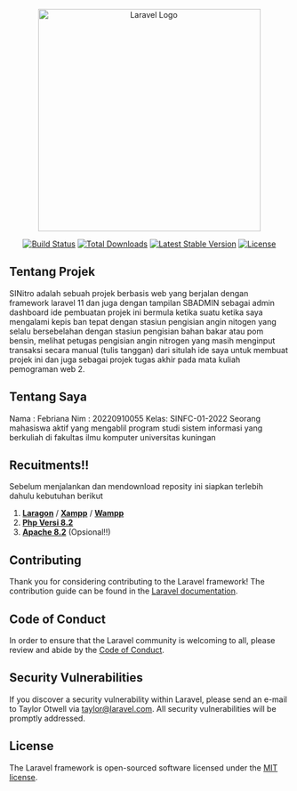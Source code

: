 <p align="center"><a href="https://laravel.com" target="_blank"><img src="https://raw.githubusercontent.com/laravel/art/master/logo-lockup/5%20SVG/2%20CMYK/1%20Full%20Color/laravel-logolockup-cmyk-red.svg" width="400" alt="Laravel Logo"></a></p>

<p align="center">
<a href="https://github.com/laravel/framework/actions"><img src="https://github.com/laravel/framework/workflows/tests/badge.svg" alt="Build Status"></a>
<a href="https://packagist.org/packages/laravel/framework"><img src="https://img.shields.io/packagist/dt/laravel/framework" alt="Total Downloads"></a>
<a href="https://packagist.org/packages/laravel/framework"><img src="https://img.shields.io/packagist/v/laravel/framework" alt="Latest Stable Version"></a>
<a href="https://packagist.org/packages/laravel/framework"><img src="https://img.shields.io/packagist/l/laravel/framework" alt="License"></a>
</p>

## Tentang Projek

SINitro adalah sebuah projek berbasis web yang berjalan dengan framework laravel 11 dan juga dengan tampilan SBADMIN sebagai admin dashboard
ide pembuatan projek ini bermula ketika suatu ketika saya mengalami kepis ban tepat dengan stasiun pengisian angin nitogen yang selalu bersebelahan
dengan stasiun pengisian bahan bakar atau pom bensin, melihat petugas pengisian angin nitrogen yang masih menginput transaksi secara manual (tulis tanggan)
dari situlah ide saya untuk membuat projek ini dan juga sebagai projek tugas akhir pada mata kuliah pemograman web 2.

## Tentang Saya

Nama : Febriana
Nim  : 20220910055
Kelas: SINFC-01-2022
Seorang mahasiswa aktif yang mengablil program studi sistem informasi yang berkuliah di fakultas ilmu komputer universitas kuningan

## Recuitments!!
Sebelum menjalankan dan mendownload reposity ini siapkan terlebih dahulu kebutuhan berikut
1. **[Laragon](https://vehikl.com/)** / **[Xampp](https://vehikl.com/)** / **[Wampp](https://vehikl.com/)**
2. **[Php Versi 8.2](https://tighten.co)**
3. **[Apache 8.2](https://tighten.co)** (Opsional!!)

## Contributing

Thank you for considering contributing to the Laravel framework! The contribution guide can be found in the [Laravel documentation](https://laravel.com/docs/contributions).

## Code of Conduct

In order to ensure that the Laravel community is welcoming to all, please review and abide by the [Code of Conduct](https://laravel.com/docs/contributions#code-of-conduct).

## Security Vulnerabilities

If you discover a security vulnerability within Laravel, please send an e-mail to Taylor Otwell via [taylor@laravel.com](mailto:taylor@laravel.com). All security vulnerabilities will be promptly addressed.

## License

The Laravel framework is open-sourced software licensed under the [MIT license](https://opensource.org/licenses/MIT).
